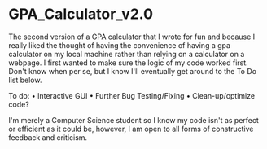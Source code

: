 # GPA_Calculator_v2.0

The second version of a GPA calculator that I wrote for fun and because I really liked the thought of having the convenience of having a gpa calculator on my local machine rather than relying on a calculator on a webpage. 
I first wanted to make sure the logic of my code worked first. Don't know when per se, but I know I'll eventually get around to the To Do list below.

To do:
• Interactive GUI
• Further Bug Testing/Fixing
• Clean-up/optimize code?

I'm merely a Computer Science student so I know my code isn't as perfect or efficient as it could be, however, I am open to all forms of constructive feedback and criticism.
